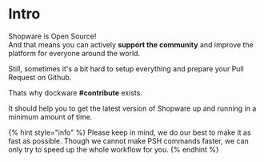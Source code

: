 # Intro

Shopware is Open Source!  
And that means you can actively **support the community** and improve the platform for everyone around the world.  
  
Still, sometimes it's a bit hard to setup everything and prepare your Pull Request on Github.  
  
Thats why dockware **\#contribute** exists.  
  
It should help you to get the latest version of Shopware up and running in a minimum amount of time.

{% hint style="info" %}
Please keep in mind, we do our best to make it as fast as possible. Though we cannot make PSH commands faster, we can only try to speed up the whole workflow for you.
{% endhint %}



